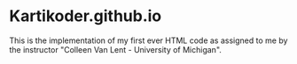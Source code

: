 # Kartikoder.github.io

This is the implementation of my first ever HTML code as assigned to me by the instructor "Colleen Van Lent - University of Michigan".

